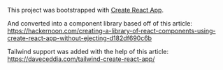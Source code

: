 This project was bootstrapped with [Create React App](https://github.com/facebook/create-react-app).

And converted into a component library based off of this article: https://hackernoon.com/creating-a-library-of-react-components-using-create-react-app-without-ejecting-d182df690c6b

Tailwind support was added with the help of this article: https://daveceddia.com/tailwind-create-react-app/
